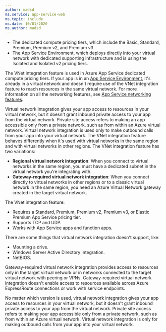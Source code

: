 ```yaml
---
author: madsd
ms.service: app-service-web
ms.topic: include
ms.date: 10/01/2020
ms.author: madsd
---
```


* The dedicated compute pricing tiers, which include the Basic, Standard, Premium, Premium v2, and Premium v3.
* The App Service Environment, which deploys directly into your virtual network with dedicated supporting infrastructure and is using the Isolated and Isolated v2 pricing tiers.

The VNet integration feature is used in Azure App Service dedicated compute pricing tiers. If your app is in an [App Service Environment](../articles/app-service/environment/overview.md), it's already in a virtual network and doesn't require use of the VNet integration feature to reach resources in the same virtual network. For more information on all the networking features, see [App Service networking features](../articles/app-service/networking-features.md).

Virtual network integration gives your app access to resources in your virtual network, but it doesn't grant inbound private access to your app from the virtual network. Private site access refers to making an app accessible only from a private network, such as from within an Azure virtual network. Virtual network integration is used only to make outbound calls from your app into your virtual network. The VNet integration feature behaves differently when it's used with virtual networks in the same region and with virtual networks in other regions. The VNet integration feature has two variations:

* **Regional virtual network integration**: When you connect to virtual networks in the same region, you must have a dedicated subnet in the virtual network you're integrating with.
* **Gateway-required virtual network integration**: When you connect directly to virtual networks in other regions or to a classic virtual network in the same region, you need an Azure Virtual Network gateway created in the target virtual network.

The VNet integration feature:

* Requires a Standard, Premium, Premium v2, Premium v3, or Elastic Premium App Service pricing tier.
* Supports TCP and UDP.
* Works with App Service apps and function apps.

There are some things that virtual network integration doesn't support, like:

* Mounting a drive.
* Windows Server Active Directory integration.
* NetBIOS.

Gateway-required virtual network integration provides access to resources only in the target virtual network or in networks connected to the target virtual network with peering or VPNs. Gateway-required virtual network integration doesn't enable access to resources available across Azure ExpressRoute connections or work with service endpoints.

No matter which version is used, virtual network integration gives your app access to resources in your virtual network, but it doesn't grant inbound private access to your app from the virtual network. Private site access refers to making your app accessible only from a private network, such as from within an Azure virtual network. Virtual network integration is only for making outbound calls from your app into your virtual network.
